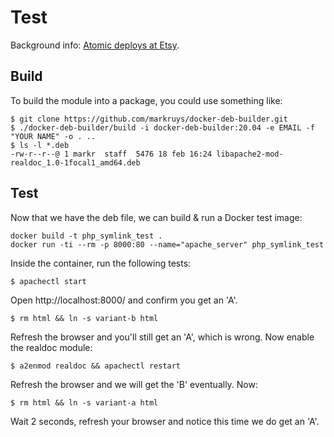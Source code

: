 # Test

Background info: [Atomic deploys at Etsy](https://codeascraft.com/2013/07/01/atomic-deploys-at-etsy/).



## Build

To build the module into a package, you could use something like:

```shell
$ git clone https://github.com/markruys/docker-deb-builder.git
$ ./docker-deb-builder/build -i docker-deb-builder:20.04 -e EMAIL -f "YOUR NAME" -o . ..
$ ls -l *.deb
-rw-r--r--@ 1 markr  staff  5476 18 feb 16:24 libapache2-mod-realdoc_1.0-1focal1_amd64.deb
```



## Test

Now that we have the deb file, we can build & run a Docker test image:

```shell
docker build -t php_symlink_test .
docker run -ti --rm -p 8000:80 --name="apache_server" php_symlink_test
```

Inside the container, run the following tests:

```shell
$ apachectl start
```

Open http://localhost:8000/ and confirm you get an 'A'.

```shell
$ rm html && ln -s variant-b html
```

Refresh the browser and you'll still get an 'A', which is wrong. Now enable the realdoc module:

```shell
$ a2enmod realdoc && apachectl restart
```

Refresh the browser and we will get the 'B' eventually. Now:

```shell
$ rm html && ln -s variant-a html
```

Wait 2 seconds, refresh your browser and notice this time we do get an 'A'.